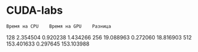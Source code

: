 # CUDA-labs

	Время на CPU	Время на GPU	Разница
128	2.354504	0.920238	1.434266
256	19.088963	0.272060	18.816903
512	153.401633	0.297645	153.103988
